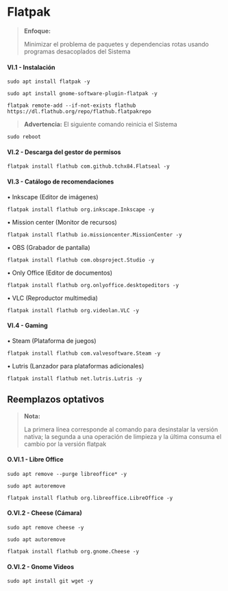 # Flatpak

> **Enfoque:**
> <p> <p>
>  
> Minimizar el problema de paquetes y dependencias rotas usando programas desacoplados del Sistema 

#### VI.1 - Instalación

~~~
sudo apt install flatpak -y
~~~

~~~
sudo apt install gnome-software-plugin-flatpak -y
~~~

~~~
flatpak remote-add --if-not-exists flathub https://dl.flathub.org/repo/flathub.flatpakrepo
~~~

> **Advertencia:** El siguiente comando reinicia el Sistema
~~~
sudo reboot
~~~


#### VI.2 - Descarga del gestor de permisos

~~~
flatpak install flathub com.github.tchx84.Flatseal -y
~~~


#### VI.3 - Catálogo de recomendaciones

• Inkscape (Editor de imágenes)
~~~
flatpak install flathub org.inkscape.Inkscape -y
~~~


• Mission center (Monitor de recursos)
~~~
flatpak install flathub io.missioncenter.MissionCenter -y
~~~


• OBS (Grabador de pantalla)
~~~
flatpak install flathub com.obsproject.Studio -y
~~~


• Only Office (Editor de documentos)
~~~
flatpak install flathub org.onlyoffice.desktopeditors -y
~~~


• VLC (Reproductor multimedia)
~~~
flatpak install flathub org.videolan.VLC -y
~~~


#### VI.4 - Gaming

• Steam (Plataforma de juegos)
~~~
flatpak install flathub com.valvesoftware.Steam -y
~~~

• Lutris (Lanzador para plataformas adicionales)
~~~
flatpak install flathub net.lutris.Lutris -y
~~~


## Reemplazos optativos

> **Nota:**
> <p> <p>
>  
> La primera línea corresponde al comando para desinstalar la versión nativa; la segunda a una operación de limpieza y la última consuma el cambio por la versión flatpak


#### O.VI.1 - Libre Office

~~~
sudo apt remove --purge libreoffice* -y
~~~

~~~
sudo apt autoremove
~~~

~~~
flatpak install flathub org.libreoffice.LibreOffice -y
~~~

#### O.VI.2 - Cheese (Cámara)

~~~
sudo apt remove cheese -y
~~~

~~~
sudo apt autoremove
~~~

~~~
flatpak install flathub org.gnome.Cheese -y
~~~


#### O.VI.2 - Gnome Videos

~~~
sudo apt install git wget -y
~~~

